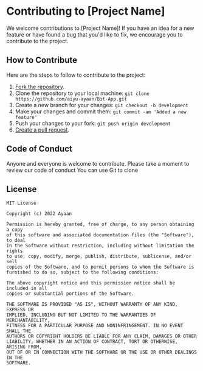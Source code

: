 # Contributing to [Project Name]

We welcome contributions to [Project Name]! If you have an idea for a new feature or have found a bug that you'd like to fix, we encourage you to contribute to the project.

## How to Contribute

Here are the steps to follow to contribute to the project:

1. [Fork the repository](https://help.github.com/en/github/getting-started-with-github/fork-a-repo).
2. Clone the repository to your local machine: `git clone https://github.com/aiyu-ayaan/Bit-App.git`
3. Create a new branch for your changes: `git checkout -b development`
4. Make your changes and commit them: `git commit -am 'Added a new feature'`
5. Push your changes to your fork: `git push origin development`
6. [Create a pull request](https://help.github.com/en/github/collaborating-with-issues-and-pull-requests/creating-a-pull-request).

## Code of Conduct

Anyone and everyone is welcome to contribute. Please take a moment to review our code of conduct You can use Git to clone

## License

```
MIT License

Copyright (c) 2022 Ayaan

Permission is hereby granted, free of charge, to any person obtaining a copy
of this software and associated documentation files (the "Software"), to deal
in the Software without restriction, including without limitation the rights
to use, copy, modify, merge, publish, distribute, sublicense, and/or sell
copies of the Software, and to permit persons to whom the Software is
furnished to do so, subject to the following conditions:

The above copyright notice and this permission notice shall be included in all
copies or substantial portions of the Software.

THE SOFTWARE IS PROVIDED "AS IS", WITHOUT WARRANTY OF ANY KIND, EXPRESS OR
IMPLIED, INCLUDING BUT NOT LIMITED TO THE WARRANTIES OF MERCHANTABILITY,
FITNESS FOR A PARTICULAR PURPOSE AND NONINFRINGEMENT. IN NO EVENT SHALL THE
AUTHORS OR COPYRIGHT HOLDERS BE LIABLE FOR ANY CLAIM, DAMAGES OR OTHER
LIABILITY, WHETHER IN AN ACTION OF CONTRACT, TORT OR OTHERWISE, ARISING FROM,
OUT OF OR IN CONNECTION WITH THE SOFTWARE OR THE USE OR OTHER DEALINGS IN THE
SOFTWARE.
```
